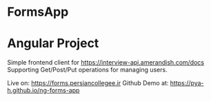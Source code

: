 # FormsApp
# Angular Project

Simple frontend client for https://interview-api.amerandish.com/docs
Supporting Get/Post/Put operations for managing users.

Live on: https://forms.persiancollegee.ir
Github Demo at: https://pya-h.github.io/ng-forms-app
